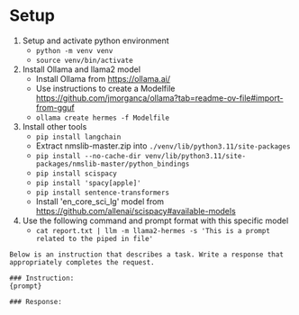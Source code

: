 # Setup
1. Setup and activate python environment
   - `python -m venv venv`
   - `source venv/bin/activate`
2. Install Ollama and llama2 model
   - Install Ollama from https://ollama.ai/
   - Use instructions to create a Modelfile https://github.com/jmorganca/ollama?tab=readme-ov-file#import-from-gguf
   - `ollama create hermes -f Modelfile`
3. Install other tools
   - `pip install langchain`
   - Extract nmslib-master.zip into `./venv/lib/python3.11/site-packages`
   - `pip install --no-cache-dir venv/lib/python3.11/site-packages/nmslib-master/python_bindings`
   - `pip install scispacy`
   - `pip install 'spacy[apple]'`
   - `pip install sentence-transformers`
   - Install 'en_core_sci_lg' model from https://github.com/allenai/scispacy#available-models
4. Use the following command and prompt format with this specific model
   - `cat report.txt | llm -m llama2-hermes -s 'This is a prompt related to the piped in file'`
```text
Below is an instruction that describes a task. Write a response that appropriately completes the request.

### Instruction:
{prompt}

### Response:
```